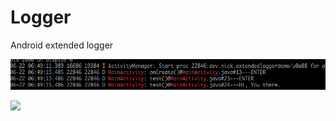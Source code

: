 # Logger
Android extended logger

![Logo](art/1.PNG)

[![](https://jitpack.io/v/NickAndroid/Logger_Android.svg)](https://jitpack.io/#NickAndroid/Logger_Android)
